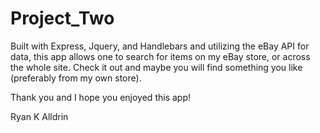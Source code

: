 # Project_Two

Built with Express, Jquery, and Handlebars and utilizing the eBay API for data, this app allows one to search for items on my eBay store, or across the whole site.  Check it out and maybe you will find something you like (preferably from my own store).

Thank you and I hope you enjoyed this app!

Ryan K Alldrin
